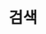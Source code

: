 ---
title: "검색" # in any language you want
layout: "search" # is necessary
# url: "/archive"
# description: "Search (Alt + /)"
summary: "search"
placeholder: "Type here to search..."
---